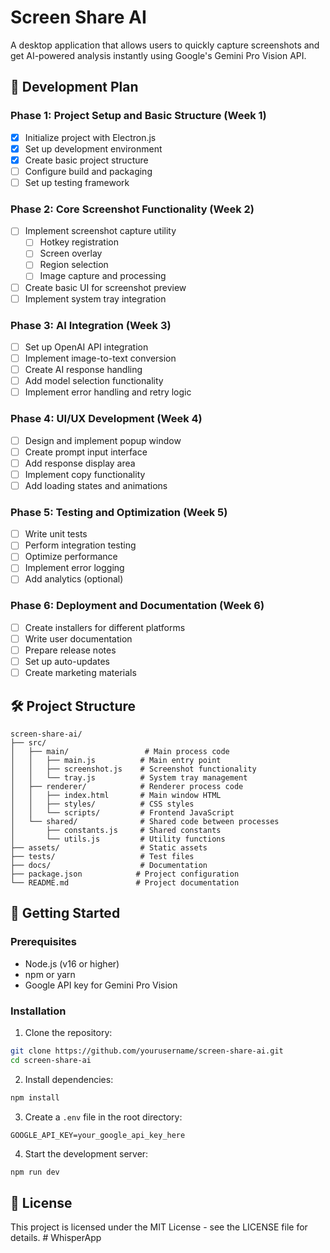 # Screen Share AI

A desktop application that allows users to quickly capture screenshots and get AI-powered analysis instantly using Google's Gemini Pro Vision API.

## 🚀 Development Plan

### Phase 1: Project Setup and Basic Structure (Week 1)
- [x] Initialize project with Electron.js
- [x] Set up development environment
- [x] Create basic project structure
- [ ] Configure build and packaging
- [ ] Set up testing framework

### Phase 2: Core Screenshot Functionality (Week 2)
- [ ] Implement screenshot capture utility
  - [ ] Hotkey registration
  - [ ] Screen overlay
  - [ ] Region selection
  - [ ] Image capture and processing
- [ ] Create basic UI for screenshot preview
- [ ] Implement system tray integration

### Phase 3: AI Integration (Week 3)
- [ ] Set up OpenAI API integration
- [ ] Implement image-to-text conversion
- [ ] Create AI response handling
- [ ] Add model selection functionality
- [ ] Implement error handling and retry logic

### Phase 4: UI/UX Development (Week 4)
- [ ] Design and implement popup window
- [ ] Create prompt input interface
- [ ] Add response display area
- [ ] Implement copy functionality
- [ ] Add loading states and animations

### Phase 5: Testing and Optimization (Week 5)
- [ ] Write unit tests
- [ ] Perform integration testing
- [ ] Optimize performance
- [ ] Implement error logging
- [ ] Add analytics (optional)

### Phase 6: Deployment and Documentation (Week 6)
- [ ] Create installers for different platforms
- [ ] Write user documentation
- [ ] Prepare release notes
- [ ] Set up auto-updates
- [ ] Create marketing materials

## 🛠️ Project Structure

```
screen-share-ai/
├── src/
│   ├── main/                 # Main process code
│   │   ├── main.js          # Main entry point
│   │   ├── screenshot.js    # Screenshot functionality
│   │   └── tray.js          # System tray management
│   ├── renderer/            # Renderer process code
│   │   ├── index.html       # Main window HTML
│   │   ├── styles/          # CSS styles
│   │   └── scripts/         # Frontend JavaScript
│   └── shared/              # Shared code between processes
│       ├── constants.js     # Shared constants
│       └── utils.js         # Utility functions
├── assets/                  # Static assets
├── tests/                   # Test files
├── docs/                    # Documentation
├── package.json            # Project configuration
└── README.md               # Project documentation
```

## 🚀 Getting Started

### Prerequisites
- Node.js (v16 or higher)
- npm or yarn
- Google API key for Gemini Pro Vision

### Installation

1. Clone the repository:
```bash
git clone https://github.com/yourusername/screen-share-ai.git
cd screen-share-ai
```

2. Install dependencies:
```bash
npm install
```

3. Create a `.env` file in the root directory:
```
GOOGLE_API_KEY=your_google_api_key_here
```

4. Start the development server:
```bash
npm run dev
```

## 📝 License

This project is licensed under the MIT License - see the LICENSE file for details. # WhisperApp
